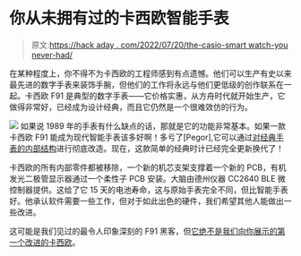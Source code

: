 # 你从未拥有过的卡西欧智能手表

> 原文:[https://hack aday . com/2022/07/20/the-casio-smart watch-you never-had/](https://hackaday.com/2022/07/20/the-casio-smartwatch-you-never-had/)

在某种程度上，你不得不为卡西欧的工程师感到有点遗憾。他们可以生产有史以来最先进的数字手表来装饰手腕，但他们的工作将永远与他们更低级的创作联系在一起。卡西欧 F91 是典型的数字手表——它价格实惠，从方舟时代就开始生产，它做得非常好，已经成为设计经典，而且它仍然是一个很难效仿的行为。

[![](../Images/f6cdd55f2ee365850db8e48ad5042e18.png)](https://hackaday.com/wp-content/uploads/2022/07/smartf91_detail.jpg) 如果说 1989 年的手表有什么缺点的话，那就是它的功能非常基本。如果一款卡西欧 F91 能成为现代智能手表该多好啊！多亏了[Pegor],它可以通过[对经典手表的内部结构](https://gitlab.com/_Pegor/kepler_fw)进行彻底改造。现在，这款简单的经典时计已经完全更新换代了！

卡西欧的所有内部零件都被移除，一个新的机芯支架支撑着一个新的 PCB，有机发光二极管显示器通过一个柔性子 PCB 安装。大脑由德州仪器 CC2640 BLE 微控制器提供。这给了它 15 天的电池寿命，这与原始手表完全不同，但比智能手表好。他承认软件需要一些工作，但对于如此出色的硬件，我们希望其他人能做出一些改进。

这可能是我们见过的最令人印象深刻的 F91 黑客，但[它绝不是我们向你展示的第一个改进的卡西欧](https://hackaday.com/2016/05/30/gutting-and-rebuilding-a-classic-watch/)。